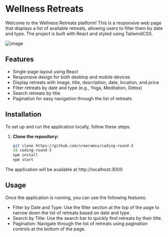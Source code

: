 # Wellness Retreats

Welcome to the Wellness Retreats platform! This is a responsive web page that displays a list of available retreats, allowing users to filter them by date and type. The project is built with React and styled using TailwindCSS.

![image](https://github.com/user-attachments/assets/3a893e16-3a6c-4d46-a3d1-9c4e989e4c54)

## Features

- Single-page layout using React
- Responsive design for both desktop and mobile devices
- Display retreats with image, title, description, date, location, and price
- Filter retreats by date and type (e.g., Yoga, Meditation, Detox)
- Search retreats by title
- Pagination for easy navigation through the list of retreats

## Installation

To set up and run the application locally, follow these steps:

1. **Clone the repository:**
   ```bash
   git clone https://github.com/sreeramss/coding-round-3
   cd coding-round-3
   npm install
   npm start

The application will be available at http://localhost:3000

## Usage

Once the application is running, you can use the following features:

- Filter by Date and Type: Use the filter section at the top of the page to narrow down the list of retreats based on date and type.
- Search by Title: Use the search bar to quickly find retreats by their title.
- Pagination: Navigate through the list of retreats using pagination controls at the bottom of the page.
   
